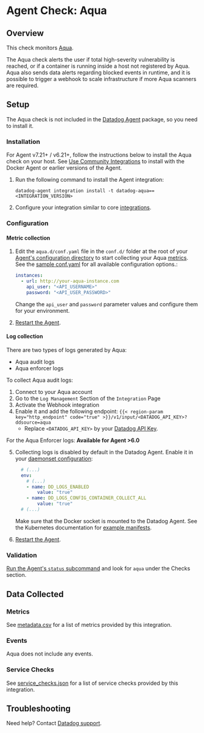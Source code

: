 # Agent Check: Aqua

## Overview

This check monitors [Aqua][1].

The Aqua check alerts the user if total high-severity vulnerability is reached, or if a container is running inside a host not registered by Aqua. Aqua also sends data alerts regarding blocked events in runtime, and it is possible to trigger a webhook to scale infrastructure if more Aqua scanners are required.

## Setup

The Aqua check is not included in the [Datadog Agent][2] package, so you need to install it.

### Installation

For Agent v7.21+ / v6.21+, follow the instructions below to install the Aqua check on your host. See [Use Community Integrations][3] to install with the Docker Agent or earlier versions of the Agent.

1. Run the following command to install the Agent integration:

   ```shell
   datadog-agent integration install -t datadog-aqua==<INTEGRATION_VERSION>
   ```

2. Configure your integration similar to core [integrations][4].

### Configuration

#### Metric collection

1. Edit the `aqua.d/conf.yaml` file in the `conf.d/` folder at the root of your [Agent's configuration directory][7] to start collecting your Aqua [metrics](#metrics). See the [sample conf.yaml][8] for all available configuration options.:

   ```yaml
   instances:
     - url: http://your-aqua-instance.com
       api_user: "<API_USERNAME>"
       password: "<API_USER_PASSWORD>"
   ```

    Change the `api_user` and `password` parameter values and configure them for your environment.

2. [Restart the Agent][9].

#### Log collection

There are two types of logs generated by Aqua:

- Aqua audit logs
- Aqua enforcer logs

To collect Aqua audit logs:

1. Connect to your Aqua account
2. Go to the `Log Management` Section of the `Integration` Page
3. Activate the Webhook integration
4. Enable it and add the following endpoint: `{{< region-param key="http_endpoint" code="true" >}}/v1/input/<DATADOG_API_KEY>?ddsource=aqua`
   - Replace `<DATADOG_API_KEY>` by your [Datadog API Key][10].

For the Aqua Enforcer logs: **Available for Agent >6.0**

5. Collecting logs is disabled by default in the Datadog Agent. Enable it in your [daemonset configuration][11]:

   ```yaml
     # (...)
     env:
       # (...)
       - name: DD_LOGS_ENABLED
           value: "true"
       - name: DD_LOGS_CONFIG_CONTAINER_COLLECT_ALL
           value: "true"
     # (...)
   ```

    Make sure that the Docker socket is mounted to the Datadog Agent. See the Kubernetes documentation for [example manifests][12].

6. [Restart the Agent][9].

### Validation

[Run the Agent's `status` subcommand][13] and look for `aqua` under the Checks section.

## Data Collected

### Metrics

See [metadata.csv][14] for a list of metrics provided by this integration.

### Events

Aqua does not include any events.

### Service Checks

See [service_checks.json][16] for a list of service checks provided by this integration.

## Troubleshooting

Need help? Contact [Datadog support][15].


[1]: https://www.aquasec.com
[2]: https://app.datadoghq.com/account/settings/agent/latest
[3]: https://docs.datadoghq.com/agent/guide/use-community-integrations/
[4]: https://docs.datadoghq.com/getting_started/integrations/
[7]: https://docs.datadoghq.com/agent/faq/agent-configuration-files/#agent-configuration-directory
[8]: https://github.com/DataDog/integrations-extras/blob/master/aqua/datadog_checks/aqua/data/conf.yaml.example
[9]: https://docs.datadoghq.com/agent/faq/agent-commands/#start-stop-restart-the-agent
[10]: https://app.datadoghq.com/organization-settings/api-keys
[11]: https://docs.datadoghq.com/agent/kubernetes/daemonset_setup/#log-collection
[12]: https://docs.datadoghq.com/agent/kubernetes/?tab=daemonset#installation
[13]: https://docs.datadoghq.com/agent/guide/agent-commands/#service-status
[14]: https://github.com/DataDog/integrations-extras/blob/master/aqua/metadata.csv
[15]: https://docs.datadoghq.com/help/
[16]: https://github.com/DataDog/integrations-extras/blob/master/aqua/assets/service_checks.json
